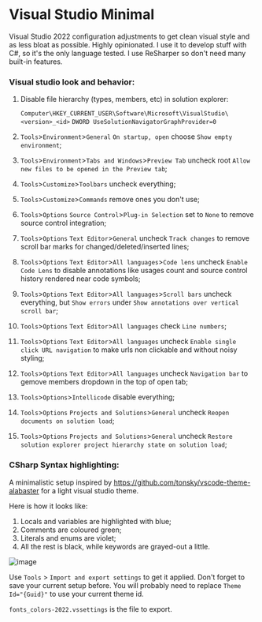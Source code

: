 # Visual Studio Minimal

Visual Studio 2022 configuration adjustments to get clean visual style and as less bloat as possible. Highly opinionated.
I use it to develop stuff with C#, so it's the only language tested. I use ReSharper so don't need many built-in features.

### Visual studio look and behavior:

1. Disable file hierarchy (types, members, etc) in solution explorer:

    `Computer\HKEY_CURRENT_USER\Software\Microsoft\VisualStudio\<version>_<id>` `DWORD UseSolutionNavigatorGraphProvider=0`  
2. `Tools`>`Environment`>`General` `On startup, open` choose `Show empty environment`;
3. `Tools`>`Environment`>`Tabs and Windows`>`Preview Tab` uncheck root `Allow new files to be opened in the Preview tab`;
4. `Tools`>`Customize`>`Toolbars` uncheck everything;
5. `Tools`>`Customize`>`Commands` remove ones you don't use;
6. `Tools`>`Options` `Source Control`>`Plug-in Selection` set to `None` to remove source control integration;
7. `Tools`>`Options` `Text Editor`>`General` uncheck `Track changes` to remove scroll bar marks for changed/deleted/inserted lines;
8. `Tools`>`Options` `Text Editor`>`All languages`>`Code lens` uncheck `Enable Code Lens` to disable annotations like usages count and source control history rendered near code symbols; 
9. `Tools`>`Options` `Text Editor`>`All languages`>`Scroll bars` uncheck everything, but `Show errors` under `Show annotations over vertical scroll bar`;
10. `Tools`>`Options` `Text Editor`>`All languages` check `Line numbers`;
11. `Tools`>`Options` `Text Editor`>`All languages` uncheck `Enable single click URL navigation` to make urls non clickable and without noisy styling;
12. `Tools`>`Options` `Text Editor`>`All languages` uncheck `Navigation bar` to gemove members dropdown in the top of open tab;
13. `Tools`>`Options`>`Intellicode` disable everything;
14. `Tools`>`Options` `Projects and Solutions`>`General` uncheck `Reopen documents on solution load`;
15. `Tools`>`Options` `Projects and Solutions`>`General` uncheck `Restore solution explorer project hierarchy state on solution load`;

### CSharp Syntax highlighting:

A minimalistic setup inspired by https://github.com/tonsky/vscode-theme-alabaster for a light visual studio theme.

Here is how it looks like:
1. Locals and variables are highlighted with blue;
2. Comments are coloured green;
3. Literals and enums are violet;
4. All the rest is black, while keywords are grayed-out a little.

![image](https://user-images.githubusercontent.com/5411526/142902871-6c5b878f-4dbb-4d3c-97f9-3be81bd7e5f7.png)

Use `Tools` > `Import and export settings` to get it applied. Don't forget to save your current setup before. You will probably need to replace `Theme Id="{Guid}"` to use your current theme id.

`fonts_colors-2022.vssettings` is the file to export.
